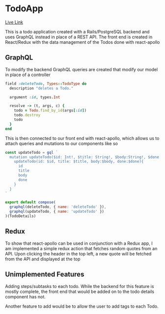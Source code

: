 # TodoApp

[Live Link](https://yue-todo-app.herokuapp.com/)

This is a todo application created with a Rails/PostgreSQL backend and uses GraphQL instead in place of a REST API. The front end is created in React/Redux with the data management of the Todos done with react-apollo

## GraphQL
To modify the backend GraphQL queries are created that modify our model in place of a controller
```ruby
field :deleteTodo, Types::TodoType do
  description "deletes a Todo."

  argument :id, types.Int

  resolve -> (t, args, c) {
    todo = Todo.find_by_id(args[:id])
    todo.destroy
    todo
  }
end
```

This is then connected to our front end with react-apollo, which allows us to attach queries and mutations to our components like so

```javascript
const updateTodo = gql `
  mutation updateTodo($id: Int!, $title: String!, $body:String!, $done: Boolean!){
    updateTodo(id: $id, title: $title, body:$body, done:$done){
      id
      title
      body
      done
    }
  }
`

export default compose(
  graphql(deleteTodo, { name: 'deleteTodo' }),
  graphql(updateTodo, { name: 'updateTodo' })
)(TodoDetails)
```

## Redux
To show that react-apollo can be used in conjunction with a Redux app, I am implemented a simple redux action that fetches random quotes from an API. Upon clicking the header in the top left, a new quote will be fetched from the API and displayed at the top




## Unimplemented Features
Adding steps/subtasks to each todo. While the backend for this feature is mostly complete, the front end that would be added on to the todo details component has not.

Another feature to add would be to allow the user to add tags to each Todo.
